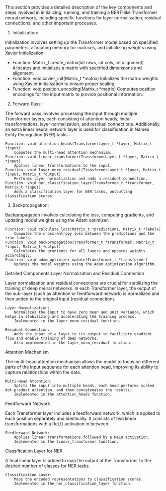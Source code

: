 This section provides a detailed description of the key components and steps involved in initializing, running, and training a BERT-like Transformer neural network, including specific functions for layer normalization, residual connections, and other important processes.
1. Initialization:

Initialization involves setting up the Transformer model based on specified parameters, allocating memory for matrices, and initializing weights using Xavier initialization.

- Function: Matrix_t create_matrix(int rows, int cols, int alignment)
    Allocates and initializes a matrix with specified dimensions and alignment.
- Function: void xavier_init(Matrix_t *matrix)
    Initializes the matrix weights using Xavier initialization to ensure proper scaling.
- Function: void position_encoding(Matrix_t *matrix)
    Computes position encodings for the input matrix to provide positional information.

2. Forward Pass:

The forward pass involves processing the input through multiple Transformer layers, each consisting of attention heads, linear transformations, layer normalization, and residual connections. Additionally, an extra linear neural network layer is used for classification in Named Entity Recognition (NER) tasks.

    Function: void attention_heads(TransformerLayer_t *layer, Matrix_t *input)
        Computes the multi-head attention mechanism.
    Function: void linear_transformer(TransformerLayer_t *layer, Matrix_t *input)
        Applies linear transformations to the input.
    Function: void layer_norm_residual(TransformerLayer_t *layer, Matrix_t *input, Matrix_t *output)
        Performs layer normalization and adds a residual connection.
    Function: void ner_classification_layer(Transformer_t *transformer, Matrix_t *input)
        Adds a classification layer for NER tasks, outputting classification scores.

3. Backpropagation:

Backpropagation involves calculating the loss, computing gradients, and updating model weights using the Adam optimizer.

    Function: void calculate_loss(Matrix_t *predictions, Matrix_t *labels)
        Computes the cross-entropy loss between the predictions and the true labels.
    Function: void backpropagation(Transformer_t *transformer, Matrix_t *input, Matrix_t *output)
        Calculates the gradients for all layers and updates weights accordingly.
    Function: void adam_optimizer_update(Transformer_t *transformer)
        Updates the model weights using the Adam optimization algorithm.

Detailed Components
Layer Normalization and Residual Connection

Layer normalization and residual connections are crucial for stabilizing the training of deep neural networks. In each Transformer layer, the output of the sub-layer (such as attention or feedforward network) is normalized and then added to the original input (residual connection).

    Layer Normalization:
        Normalizes the input to have zero mean and unit variance, which helps in stabilizing and accelerating the training process.
        Implemented in the layer_norm_residual function.

    Residual Connection:
        Adds the input of a layer to its output to facilitate gradient flow and enable training of deep networks.
        Also implemented in the layer_norm_residual function.

Attention Mechanism

The multi-head attention mechanism allows the model to focus on different parts of the input sequence for each attention head, improving its ability to capture relationships within the data.

    Multi-Head Attention:
        Splits the input into multiple heads, each head performs scaled dot-product attention, and then concatenates the results.
        Implemented in the attention_heads function.

Feedforward Network

Each Transformer layer includes a feedforward network, which is applied to each position separately and identically. It consists of two linear transformations with a ReLU activation in between.

    Feedforward Network:
        Applies linear transformations followed by a ReLU activation.
        Implemented in the linear_transformer function.

Classification Layer for NER

A final linear layer is added to map the output of the Transformer to the desired number of classes for NER tasks.

    Classification Layer:
        Maps the encoded representations to classification scores.
        Implemented in the ner_classification_layer function.